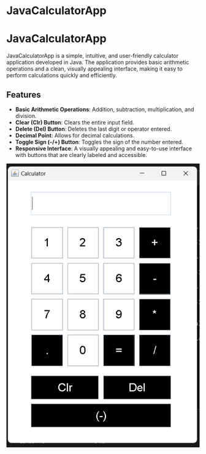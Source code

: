 # JavaCalculatorApp
# JavaCalculatorApp

JavaCalculatorApp is a simple, intuitive, and user-friendly calculator application developed in Java. The application provides basic arithmetic operations and a clean, visually appealing interface, making it easy to perform calculations quickly and efficiently.

## Features

- **Basic Arithmetic Operations**: Addition, subtraction, multiplication, and division.
- **Clear (Clr) Button**: Clears the entire input field.
- **Delete (Del) Button**: Deletes the last digit or operator entered.
- **Decimal Point**: Allows for decimal calculations.
- **Toggle Sign (-/+) Button**: Toggles the sign of the number entered.
- **Responsive Interface**: A visually appealing and easy-to-use interface with buttons that are clearly labeled and accessible.

![Calculator Screenshot](https://github.com/CosmicViraj/JavaCalculatorApp/blob/main/Screenshot%202024-08-07%20141128.png)

